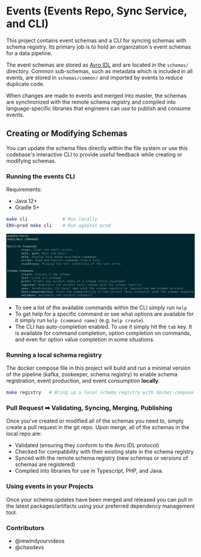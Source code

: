 # Events (Events Repo, Sync Service, and CLI)

This project contains event schemas and a CLI for syncing schemas with schema registry. Its primary job is to hold an organization's event schemas for a data pipeline.

The event schemas are stored as [Avro IDL](https://avro.apache.org/docs/current/idl.html) and are located in the `schemas/` directory. Common sub-schemas, such as metadata which is included in all events, are stored in `schemas/common/` and imported by events to reduce duplicate code.

When changes are made to events and merged into master, the schemas are synchronized with the remote schema registry and compiled into language-specific libraries that engineers can use to publish and consume events.

## Creating or Modifying Schemas

You can update the schema files directly within the file system or use this codebase's interactive CLI to provide useful feedback while creating or modifying schemas.

### Running the events CLI

Requirements:
* Java 12+
* Gradle 5+

```sh
make cli             # Run locally
ENV=prod make cli    # Run against prod
```

![Events CLI Help](docs/events-cli-help.png "Events CLI Help")

- To see a list of the available commands within the CLI simply run `help`
- To get help for a specific command or see what options are available for it simply run `help {command name}` (e.g. `help create`).
- The CLI has auto-completion enabled. To use it simply hit the `tab` key. It is available for command completion, option completion on commands, 
and even for option value completion in some situations.


### Running a local schema registry

The docker compose file in this project will build and run a minimal version of the pipeline (kafka, zookeeper, schema registry) 
to enable schema registration, event production, and event consumption **locally**.

```sh
make registry   # Bring up a local schema registry with docker-compose and sync local schemas to it.
```

### Pull Request ➡ Validating, Syncing, Merging, Publishing

Once you've created or modified all of the schemas you need to, simply create a pull request in the git repo. Upon merge, all of 
the schemas in the local repo are:

* Validated (ensuring they conform to the Avro IDL protocol)
* Checked for compatibility with their existing state in the schema registry
* Synced with the remote schema registry (new schemas or versions of schemas are registered)
* Compiled into libraries for use in Typescript, PHP, and Java.

### Using events in your Projects

Once your schema updates have been merged and released you can pull in the latest packages/artifacts using 
your preferred dependency management tool.

### Contributors

- @rewindyourvideos
- @chasdevs